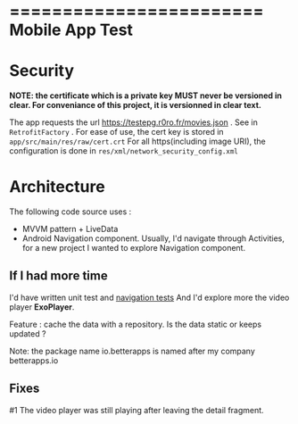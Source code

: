 ========================
    Mobile App Test
========================

# Security

**NOTE: the certificate which is a private key MUST never be versioned in clear. For conveniance of this project, it is versionned in clear text.**

The app requests the url https://testepg.r0ro.fr/movies.json  . See in `RetrofitFactory` .
For ease of use, the cert key is stored in  `app/src/main/res/raw/cert.crt`
For all https(including image URI), the configuration is done in `res/xml/network_security_config.xml`

# Architecture

The following code source uses :
- MVVM pattern + LiveData 
- Android Navigation component. Usually, I'd navigate through Activities, for a new project I wanted to explore Navigation component.

## If I had more time

I'd have written unit test and [navigation tests](https://developer.android.com/guide/navigation/navigation-testing)
And I'd explore more the video player **ExoPlayer**. 

Feature : cache the data with a repository. Is the data static or keeps updated ?

Note: the package name io.betterapps is named after my company betterapps.io

## Fixes

#1 The video player was still playing after leaving the detail fragment.
